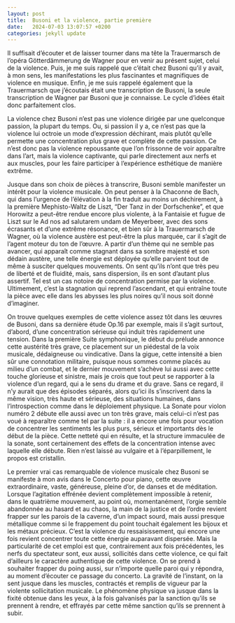 ```yaml
---
layout: post
title:  Busoni et la violence, partie première
date:   2024-07-03 13:07:57 +0200
categories: jekyll update
---
```

Il suffisait d’écouter et de laisser tourner dans ma tête la Trauermarsch de l’opéra Götterdämmerung de Wagner pour en venir au présent sujet, celui de la violence. Puis, je me suis rappelé que c’était chez Busoni qu’il y avait, à mon sens, les manifestations les plus fascinantes et magnifiques de violence en musique. Enfin, je me suis rappelé également que la Trauermarsch que j’écoutais était une transcription de Busoni, la seule transcription de Wagner par Busoni que je connaisse. Le cycle d’idées était donc parfaitement clos.

La violence chez Busoni n’est pas une violence dirigée par une quelconque passion, la plupart du temps. Ou, si passion il y a, ce n’est pas que la violence lui octroie un mode d’expression déchirant, mais plutôt qu’elle permette une concentration plus grave et complète de cette passion. Ce n’est donc pas la violence repoussante que l’on frissonne de voir apparaître dans l’art, mais la violence captivante, qui parle directement aux nerfs et aux muscles, pour les faire participer à l’expérience esthétique de manière extrême.

Jusque dans son choix de pièces à transcrire, Busoni semble manifester un intérêt pour la violence musicale. On peut penser à la Chaconne de Bach, qui dans l’urgence de l’élévation à la fin traduit au moins un déchirement, à la première Mephisto-Waltz de Liszt, “Der Tanz in der Dorfschenke”, et que Horowitz a peut-être rendue encore plus violente, à la Fantaisie et fugue de Liszt sur le Ad nos ad salutarem undam de Meyerbeer, avec des sons écrasants et d’une extrême résonance, et bien sûr à la Trauermarsch de Wagner, où la violence austère est peut-être la plus marquée, car il s’agit de l’agent moteur du ton de l’œuvre. A partir d’un thème qui ne semble pas avancer, qui apparaît comme stagnant dans sa sombre majesté et son dédain austère, une telle énergie est déployée qu’elle parvient tout de même à susciter quelques mouvements. On sent qu’ils n’ont que très peu de liberté et de fluidité, mais, sans dispersion, ils en sont d’autant plus assertif. Tel est un cas notoire de concentration permise par la violence. Ultimement, c’est la stagnation qui reprend l’ascendant, et qui entraîne toute la pièce avec elle dans les abysses les plus noires qu’il nous soit donné d’imaginer.

On trouve quelques exemples de cette violence assez tôt dans les œuvres de Busoni, dans sa dernière étude Op.16 par exemple, mais il s’agit surtout, d’abord, d’une concentration sérieuse qui induit très rapidement une tension. Dans la première Suite symphonique, le début du prélude annonce cette austérité très grave, ce placement sur un piédestal de la voix musicale, dédaigneuse ou vindicative. Dans la gigue, cette intensité a bien sûr une connotation militaire, puisque nous sommes comme placés au milieu d’un combat, et le dernier mouvement s’achève lui aussi avec cette touche glorieuse et sinistre, mais je crois que tout peut se rapporter à la violence d’un regard, qui a le sens du drame et du grave. Sans ce regard, il n’y aurait que des épisodes séparés, alors qu’ici ils s’inscrivent dans la même vision, très haute et sérieuse, des situations humaines, dans l’introspection comme dans le déploiement physique. La Sonate pour violon numéro 2 débute elle aussi avec un ton très grave, mais celui-ci n’est pas voué à reparaître comme tel par la suite : il a encore une fois pour vocation de concentrer les sentiments les plus purs, sérieux et importants dès le début de la pièce. Cette netteté qui en résulte, et la structure immaculée de la sonate, sont certainement des effets de la concentration intense avec laquelle elle débute. Rien n’est laissé au vulgaire et à l’éparpillement, le propos est cristallin.

Le premier vrai cas remarquable de violence musicale chez Busoni se manifeste à mon avis dans le Concerto pour piano, cette œuvre extraordinaire, vaste, généreuse, pleine d’or, de danses et de méditation. Lorsque l’agitation effrénée devient complètement impossible à retenir, dans le quatrième mouvement, au point où, momentanément, l’orgie semble abandonnée au hasard et au chaos, la main de la justice et de l’ordre revient frapper sur les parois de la caverne, d’un impact sourd, mais aussi presque métallique comme si le frappement du point touchait également les bijoux et les métaux précieux. C’est la violence du ressaisissement, qui encore une fois revient concentrer toute cette énergie auparavant dispersée. Mais la particularité de cet emploi est que, contrairement aux fois précédentes, les nerfs du spectateur sont, eux aussi, sollicités dans cette violence, ce qui fait d’ailleurs le caractère authentique de cette violence. On se prend à souhaiter frapper du poing aussi, sur n’importe quelle paroi qui y répondra, au moment d’écouter ce passage du concerto. La gravité de l’instant, on la sent jusque dans les muscles, contractés et remplis de vigueur par la violente sollicitation musicale. Le phénomène physique va jusque dans la fixité obtenue dans les yeux, à la fois galvanisés par la sanction qu’ils se prennent à rendre, et effrayés par cette même sanction qu’ils se prennent à subir.
